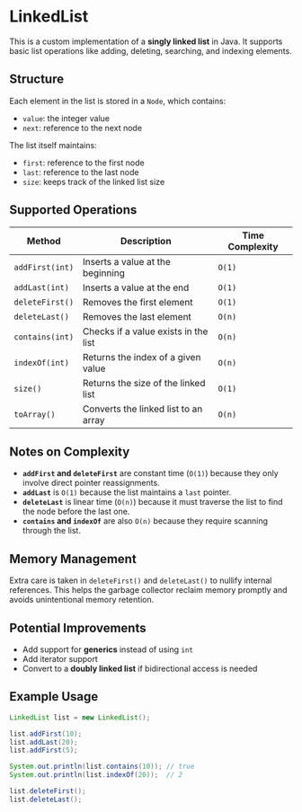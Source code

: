 # LinkedList

This is a custom implementation of a **singly linked list** in Java. It supports basic list operations like adding, deleting, searching, and indexing elements.

## Structure

Each element in the list is stored in a `Node`, which contains:

- `value`: the integer value
- `next`: reference to the next node

The list itself maintains:

- `first`: reference to the first node
- `last`: reference to the last node
- `size`: keeps track of the linked list size

## Supported Operations

| Method           | Description                            | Time Complexity |
|------------------|----------------------------------------|-----------------|
| `addFirst(int)`  | Inserts a value at the beginning       | `O(1)`          |
| `addLast(int)`   | Inserts a value at the end             | `O(1)`          |
| `deleteFirst()`  | Removes the first element              | `O(1)`          |
| `deleteLast()`   | Removes the last element               | `O(n)`          |
| `contains(int)`  | Checks if a value exists in the list   | `O(n)`          |
| `indexOf(int)`   | Returns the index of a given value     | `O(n)`          |
| `size()`         | Returns the size of the linked list    | `O(1)`          |
| `toArray()`      | Converts the linked list to an array   | `O(n)`          |

## Notes on Complexity

- **`addFirst` and `deleteFirst`** are constant time (`O(1)`) because they only involve direct pointer reassignments.
- **`addLast`** is `O(1)` because the list maintains a `last` pointer.
- **`deleteLast`** is linear time (`O(n)`) because it must traverse the list to find the node before the last one.
- **`contains` and `indexOf`** are also `O(n)` because they require scanning through the list.

## Memory Management

Extra care is taken in `deleteFirst()` and `deleteLast()` to nullify internal references. This helps the garbage collector reclaim memory promptly and avoids unintentional memory retention.

## Potential Improvements

- Add support for **generics** instead of using `int`
- Add iterator support
- Convert to a **doubly linked list** if bidirectional access is needed

## Example Usage

```java
LinkedList list = new LinkedList();

list.addFirst(10);
list.addLast(20);
list.addFirst(5);

System.out.println(list.contains(10)); // true
System.out.println(list.indexOf(20));  // 2

list.deleteFirst();
list.deleteLast();
